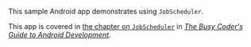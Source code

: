 This sample Android app demonstrates
using `JobScheduler`.

This app is covered in 
[the chapter on `JobScheduler`](https://commonsware.com/Android/previews/jobscheduler)
in [*The Busy Coder's Guide to Android Development*](https://commonsware.com/Android/).

